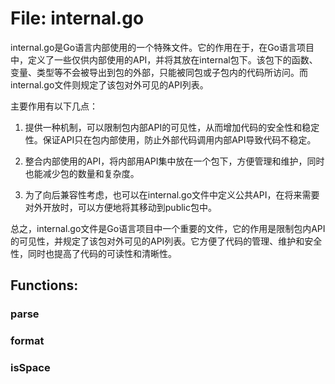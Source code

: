 # File: internal.go

internal.go是Go语言内部使用的一个特殊文件。它的作用在于，在Go语言项目中，定义了一些仅供内部使用的API，并将其放在internal包下。该包下的函数、变量、类型等不会被导出到包的外部，只能被同包或子包内的代码所访问。而internal.go文件则规定了该包对外可见的API列表。

主要作用有以下几点：

1. 提供一种机制，可以限制包内部API的可见性，从而增加代码的安全性和稳定性。保证API只在包内部使用，防止外部代码调用内部API导致代码不稳定。

2. 整合内部使用的API，将内部用API集中放在一个包下，方便管理和维护，同时也能减少包的数量和复杂度。

3. 为了向后兼容性考虑，也可以在internal.go文件中定义公共API，在将来需要对外开放时，可以方便地将其移动到public包中。

总之，internal.go文件是Go语言项目中一个重要的文件，它的作用是限制包内API的可见性，并规定了该包对外可见的API列表。它方便了代码的管理、维护和安全性，同时也提高了代码的可读性和清晰性。

## Functions:

### parse





### format





### isSpace





